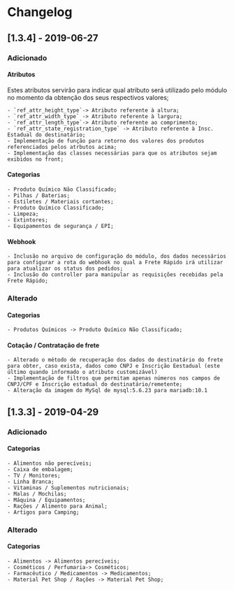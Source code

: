 # Changelog


## [1.3.4] - 2019-06-27
### Adicionado

#### **Atributos**

Estes atributos servirão para indicar qual atributo será utilizado pelo módulo no momento da obtenção dos seus respectivos valores;

	- `ref_attr_height_type`-> Atributo referente à altura;
	- `ref_attr_width_type` -> Atributo referente à largura;
	- `ref_attr_length_type`-> Atributo referente ao comprimento;
	- `ref_attr_state_registration_type` -> Atributo referente à Insc. Estadual do destinatário;
	- Implementação de função para retorno dos valores dos produtos referenciados pelos atrbutos acima;
	- Implementação das classes necessárias para que os atributos sejam exibidos no front;

#### **Categorias**

	- Produto Químico Não Classificado;
	- Pilhas / Baterias;
	- Estiletes / Materiais cortantes;
	- Produto Químico Classificado;
	- Limpeza;
	- Extintores;
	- Equipamentos de segurança / EPI;

#### **Webhook**

	- Inclusão no arquivo de configuração do módulo, dos dados necessários para configurar a rota do webhook no qual a Frete Rápido irá utilizar para atualizar os status dos pedidos;
	- Inclusão do controller para manipular as requisições recebidas pela Frete Rápido;

### Alterado

#### **Categorias**

	- Produtos Químicos -> Produto Químico Não Classificado;

#### **Cotação / Contratação de frete**
	- Alterado o método de recuperação dos dados do destinatário do frete para obter, caso exista, dados como CNPJ e Inscrição Eestadual (este último quando informado o atributo customizável)
	- Implementação de filtros que permitam apenas números nos campos de CNPJ/CPF e Inscrição estadual do destinatário/remetente;
	- Alteração da imagem do MySql de mysql:5.6.23 para mariadb:10.1


## [1.3.3] - 2019-04-29
### Adicionado

#### **Categorias**

	- Alimentos não perecíveis;
    - Caixa de embalagem;
    - TV / Monitores;
    - Linha Branca;
    - Vitaminas / Suplementos nutricionais;
    - Malas / Mochilas;
    - Máquina / Equipamentos;
    - Rações / Alimento para Animal;
    - Artigos para Camping;

### Alterado

#### **Categorias**

	- Alimentos -> Alimentos perecíveis;
	- Cosméticos / Perfumaria-> Cosméticos;
	- Farmacêutico / Medicamentos -> Medicamentos;
	- Material Pet Shop / Rações -> Material Pet Shop;

